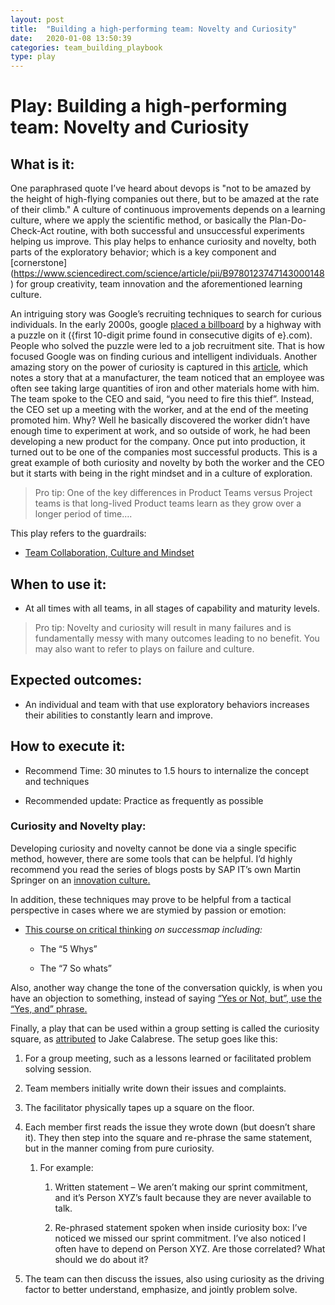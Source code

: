 ```yaml
---
layout: post
title:  "Building a high-performing team: Novelty and Curiosity"
date:   2020-01-08 13:50:39
categories: team_building_playbook
type: play
---
```


Play: Building a high-performing team: Novelty and Curiosity
============================================================

What is it:
-----------

One paraphrased quote I’ve heard about devops is "not to be amazed by the height of 
high-flying companies out there, but to be amazed at the rate of their climb."
A culture of continuous improvements depends on a learning culture, where we
apply the scientific method, or basically the Plan-Do-Check-Act routine, with
both successful and unsuccessful experiments helping us improve. This play helps 
to enhance curiosity and novelty, both parts of the exploratory behavior;
which is a key component and [cornerstone] (https://www.sciencedirect.com/science/article/pii/B9780123747143000148)
for group creativity, team innovation and the aforementioned learning culture.

An intriguing story was Google’s recruiting techniques to search for curious
individuals. In the early 2000s, google [placed a
billboard](https://www.npr.org/templates/story/story.php?storyId=3916173) by a
highway with a puzzle on it ({first 10-digit prime found in consecutive digits
of e}.com). People who solved the puzzle were led to a job recruitment site.
That is how focused Google was on finding curious and intelligent individuals.
Another amazing story on the power of curiosity is captured in this
[article](https://hbr.org/ideacast/2018/10/the-power-of-curiosity.html), which
notes a story that at a manufacturer, the team noticed that an employee was
often see taking large quantities of iron and other materials home with him. The
team spoke to the CEO and said, “you need to fire this thief”. Instead, the CEO
set up a meeting with the worker, and at the end of the meeting promoted him.
Why? Well he basically discovered the worker didn’t have enough time to
experiment at work, and so outside of work, he had been developing a new product
for the company. Once put into production, it turned out to be one of the
companies most successful products. This is a great example of both curiosity
and novelty by both the worker and the CEO but it starts with being in the right
mindset and in a culture of exploration.

>   Pro tip: One of the key differences in Product Teams versus Project teams is
>   that long-lived Product teams learn as they grow over a longer period of
>   time….

This play refers to the guardrails:

-   [Team Collaboration, Culture and
    Mindset](https://wiki.wdf.sap.corp/wiki/display/agiletrans/Team+collaboration%2C+culture+and+mindset)

When to use it:
---------------

-   At all times with all teams, in all stages of capability and maturity
    levels.

>   Pro tip: Novelty and curiosity will result in many failures and is
>   fundamentally messy with many outcomes leading to no benefit. You may also
>   want to refer to plays on failure and culture.

Expected outcomes:
------------------

-   An individual and team with that use exploratory behaviors increases their
    abilities to constantly learn and improve.

How to execute it:
------------------

-   Recommend Time: 30 minutes to 1.5 hours to internalize the concept and
    techniques

-   Recommended update: Practice as frequently as possible

### Curiosity and Novelty play:

Developing curiosity and novelty cannot be done via a single specific method,
however, there are some tools that can be helpful. I’d highly recommend you read the
series of blogs posts by SAP IT’s own Martin Springer on an [innovation
culture.](https://jam4.sapjam.com/blogs/show/JNZcmVrVXTEBQZQrkk2aqh?_lightbox=true)

In addition, these techniques may prove to be helpful from a tactical
perspective in cases where we are stymied by passion or emotion:

-   [This course on critical
    thinking](https://performancemanager5.successfactors.eu/sf/learning?destUrl=https%3a%2f%2fsap%2eplateau%2ecom%2flearning%2fuser%2fdeeplink_redirect%2ejsp%3flinkId%3dITEM_DETAILS%26componentID%3dLYNDA_13574%26componentTypeID%3dCOURSE%26revisionDate%3d1479204741000%26fromSF%3dY&company=SAP&_s.crb=UN7qIonOzUtql7i2dmxRYgfBtSY%253d)
    *on successmap including:*

    -   The “5 Whys”

    -   The “7 So whats”

Also, another way change the tone of the conversation quickly, is when you have
an objection to something, instead of saying [“Yes or Not, but”, use the “Yes,
and” phrase.](https://www.td.org/insights/leadership-improv-use-yes-and-never-yes-but)

Finally, a play that can be used within a group setting is called the curiosity
square, as [attributed](https://agileforall.com/agile-superpowers-being-agile/)
to Jake Calabrese. The setup goes like this:

1.  For a group meeting, such as a lessons learned or facilitated problem
    solving session.

2.  Team members initially write down their issues and complaints.

3.  The facilitator physically tapes up a square on the floor.

4.  Each member first reads the issue they wrote down (but doesn’t share it).
    They then step into the square and re-phrase the same statement, but in the
    manner coming from pure curiosity.

    1.  For example:

        1.  Written statement – We aren’t making our sprint commitment, and it’s
            Person XYZ’s fault because they are never available to talk.

        2.  Re-phrased statement spoken when inside curiosity box: I’ve noticed
            we missed our sprint commitment. I’ve also noticed I often have to
            depend on Person XYZ. Are those correlated? What should we do about
            it?

5.  The team can then discuss the issues, also using curiosity as the driving
    factor to better understand, emphasize, and jointly problem solve.
